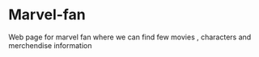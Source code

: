 # Marvel-fan
Web page for marvel fan where we can find few movies , characters and merchendise information
